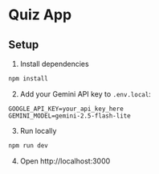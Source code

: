 # Quiz App

## Setup
1. Install dependencies
```bash
npm install
```
2. Add your Gemini API key to `.env.local`:
```
GOOGLE_API_KEY=your_api_key_here
GEMINI_MODEL=gemini-2.5-flash-lite
```
3. Run locally
```bash
npm run dev
```
4. Open http://localhost:3000
